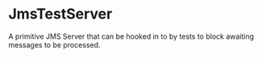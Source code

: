 JmsTestServer
=============

A primitive JMS Server that can be hooked in to by tests to block awaiting messages to be processed.

